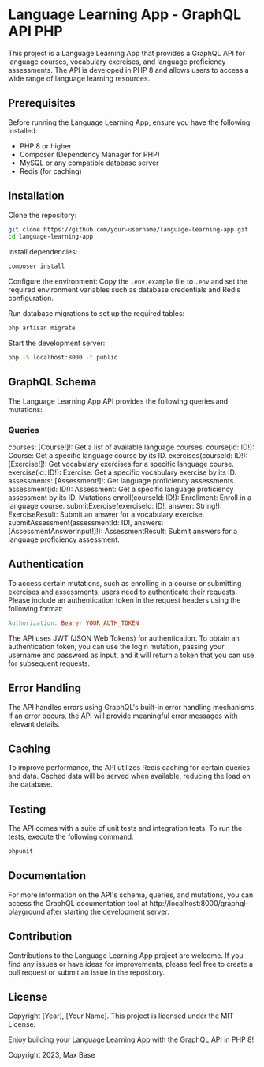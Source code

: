 # Language Learning App - GraphQL API PHP

This project is a Language Learning App that provides a GraphQL API for language courses, vocabulary exercises, and language proficiency assessments. The API is developed in PHP 8 and allows users to access a wide range of language learning resources.

## Prerequisites

Before running the Language Learning App, ensure you have the following installed:

- PHP 8 or higher
- Composer (Dependency Manager for PHP)
- MySQL or any compatible database server
- Redis (for caching)

## Installation

Clone the repository:

```bash
git clone https://github.com/your-username/language-learning-app.git
cd language-learning-app
```

Install dependencies:

```bash
composer install
```

Configure the environment:
Copy the `.env.example` file to `.env` and set the required environment variables such as database credentials and Redis configuration.

Run database migrations to set up the required tables:

```bash
php artisan migrate
```

Start the development server:

```bash
php -S localhost:8000 -t public
```

## GraphQL Schema

The Language Learning App API provides the following queries and mutations:

### Queries
courses: [Course!]!: Get a list of available language courses.
course(id: ID!): Course: Get a specific language course by its ID.
exercises(courseId: ID!): [Exercise!]!: Get vocabulary exercises for a specific language course.
exercise(id: ID!): Exercise: Get a specific vocabulary exercise by its ID.
assessments: [Assessment!]!: Get language proficiency assessments.
assessment(id: ID!): Assessment: Get a specific language proficiency assessment by its ID.
Mutations
enroll(courseId: ID!): Enrollment: Enroll in a language course.
submitExercise(exerciseId: ID!, answer: String!): ExerciseResult: Submit an answer for a vocabulary exercise.
submitAssessment(assessmentId: ID!, answers: [AssessmentAnswerInput!]!): AssessmentResult: Submit answers for a language proficiency assessment.

## Authentication

To access certain mutations, such as enrolling in a course or submitting exercises and assessments, users need to authenticate their requests. Please include an authentication token in the request headers using the following format:

```makefile
Authorization: Bearer YOUR_AUTH_TOKEN
```

The API uses JWT (JSON Web Tokens) for authentication. To obtain an authentication token, you can use the login mutation, passing your username and password as input, and it will return a token that you can use for subsequent requests.

## Error Handling

The API handles errors using GraphQL's built-in error handling mechanisms. If an error occurs, the API will provide meaningful error messages with relevant details.

## Caching

To improve performance, the API utilizes Redis caching for certain queries and data. Cached data will be served when available, reducing the load on the database.

## Testing

The API comes with a suite of unit tests and integration tests. To run the tests, execute the following command:

```bash
phpunit
```

## Documentation

For more information on the API's schema, queries, and mutations, you can access the GraphQL documentation tool at http://localhost:8000/graphql-playground after starting the development server.

## Contribution

Contributions to the Language Learning App project are welcome. If you find any issues or have ideas for improvements, please feel free to create a pull request or submit an issue in the repository.

## License

Copyright [Year], [Your Name]. This project is licensed under the MIT License.

Enjoy building your Language Learning App with the GraphQL API in PHP 8!

Copyright 2023, Max Base
